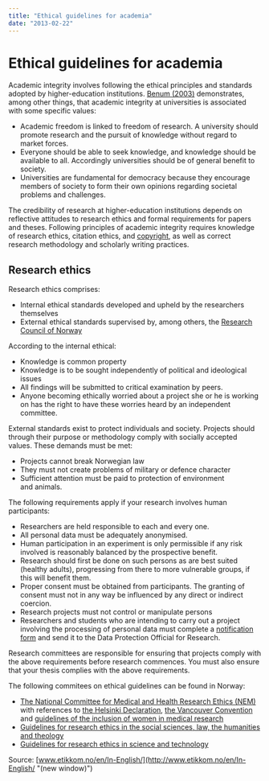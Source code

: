```yaml
---
title: "Ethical guidelines for academia"
date: "2013-02-22"
---
```


# Ethical guidelines for academia

Academic integrity involves following the ethical principles and standards adopted by higher-education institutions. [Benum (2003)](/en/references/#Benum) demonstrates, among other things, that academic integrity at universities is associated with some specific values:

- Academic freedom is linked to freedom of research. A university should promote research and the pursuit of knowledge without regard to market forces.
- Everyone should be able to seek knowledge, and knowledge should be available to all. Accordingly universities should be of general benefit to society.
- Universities are fundamental for democracy because they encourage members of society to form their own opinions regarding societal problems and challenges.

The credibility of research at higher-education institutions depends on reflective attitudes to research ethics and formal requirements for papers and theses. Following principles of academic integrity requires knowledge of research ethics, citation ethics, and [copyright](/en/sources-and-references/why-cite-sources/intellectual-property-rights/), as well as correct research methodology and scholarly writing practices.

## Research ethics

Research ethics comprises:

- Internal ethical standards developed and upheld by the researchers themselves
- External ethical standards supervised by, among others, the [Research Council of Norway](http://www.etikkom.no/en/In-English/)

According to the internal ethical:

- Knowledge is common property
- Knowledge is to be sought independently of political and ideological issues
- All findings will be submitted to critical examination by peers.
- Anyone becoming ethically worried about a project she or he is working on has the right to have these worries heard by an independent committee.

External standards exist to protect individuals and society. Projects should through their purpose or methodology comply with socially accepted values. These demands must be met:

- Projects cannot break Norwegian law
- They must not create problems of military or defence character
- Sufficient attention must be paid to protection of environment and animals.

The following requirements apply if your research involves human participants:

- Researchers are held responsible to each and every one.
- All personal data must be adequately anonymised.
- Human participation in an experiment is only permissible if any risk involved is reasonably balanced by the prospective benefit.
- Research should first be done on such persons as are best suited (healthy adults), progressing from there to more vulnerable groups, if this will benefit them.
- Proper consent must be obtained from participants. The granting of consent must not in any way be influenced by any direct or indirect coercion.
- Research projects must not control or manipulate persons
- Researchers and students who are intending to carry out a project involving the processing of personal data must complete a [notification form](http://www.nsd.uib.no/personvernombud/en/notify/) and send it to the Data Protection Official for Research.

Research committees are responsible for ensuring that projects comply with the above requirements before research commences. You must also ensure that your thesis complies with the above requirements.

The following commitees on ethical guidelines can be found in Norway:

- [The National Committee for Medical and Health Research Ethics (NEM)](http://www.etikkom.no/Vart-arbeid/Hvem-er-vi/Komite-for-medisin-og-helsefag/ "(new window)")  
    with references to [the Helsinki Declaration](http://www.etikkom.no/no/Forskningsetikk/Etiske-retningslinjer/Medisin-og-helse/Helsinki-deklarasjonen/ "(new window)"), [the Vancouver Convention](http://www.icmje.org/ "(new window)") and [guidelines of the inclusion of women in medical research](http://www.etikkom.no/no/Forskningsetikk/Etiske-retningslinjer/Medisin-og-helse/Inklusjon-av-kvinner/ "(in Norwegian)")
- [Guidelines for research ethics in the social sciences, law, the humanities and theology](http://www.etikkom.no/Forskningsetikk/Etiske-retningslinjer/Samfunnsvitenskap-jus-og-humaniora/ "(in Norwegian)")
- [Guidelines for research ethics in science and technology](http://www.etikkom.no/Documents/English-publications/Guidelines%20for%20research%20ethics%20in%20science%20and%20technology%20%282008%29.pdf "(new window)")

Source: [www.etikkom.no/en/In-English/](http://www.etikkom.no/en/In-English/ "(new window)")
